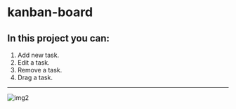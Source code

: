 # kanban-board

## In this project you can:
1. Add new task.
2. Edit a task.
3. Remove a task.
4. Drag a task.

---

![img2](https://user-images.githubusercontent.com/100860879/224430389-0c4588e8-dec7-45ed-9bb5-54a744a5f010.jpg)
